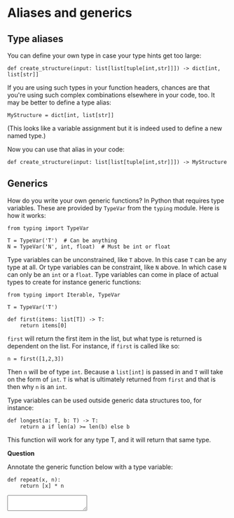 # Aliases and generics

## Type aliases

You can define your own type in case your type hints get too large:

    def create_structure(input: list[list[tuple[int,str]]]) -> dict[int, list[str]]

If you are using such types in your function headers, chances are that you're using such complex combinations elsewhere in your code, too. It may be better to define a type alias:

    MyStructure = dict[int, list[str]]

(This looks like a variable assignment but it is indeed used to define a new named type.)

Now you can use that alias in your code:

    def create_structure(input: list[list[tuple[int,str]]]) -> MyStructure

## Generics

How do you write your own generic functions? In Python that requires type variables. These are provided by `TypeVar` from the `typing` module. Here is how it works:

    from typing import TypeVar

    T = TypeVar('T')  # Can be anything
    N = TypeVar('N', int, float)  # Must be int or float

Type variables can be unconstrained, like `T` above. In this case `T` can be any type at all. Or type variables can be constraint, like `N` above. In which case `N` can only be an `int` or a `float`. Type variables can come in place of actual types to create for instance generic functions:

    from typing import Iterable, TypeVar

    T = TypeVar('T')

    def first(items: list[T]) -> T:
        return items[0]

`first` will return the first item in the list, but what type is returned is dependent on the list. For instance, if `first` is called like so:

    n = first([1,2,3])

Then `n` will be of type `int`. Because a `list[int]` is passed in and `T` will take on the form of `int`. `T` is what is ultimately returned from `first` and that is then why `n` is an `int`.

Type variables can be used outside generic data structures too, for instance:

    def longest(a: T, b: T) -> T:
        return a if len(a) >= len(b) else b

This function will work for any type T, and it will return that same type.

**Question**

Annotate the generic function below with a type variable:

    def repeat(x, n):
        return [x] * n

<textarea name="form[q3]" rows="2" required=""></textarea>
